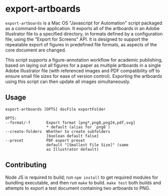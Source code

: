 # export-artboards

`export-artboards` is a Mac OS "Javascript for Automation" script
packaged as a command-line application. It exports all of the artboards
in an Adobe Illustrator file to a specified directory, in formats defined
by a configuration file, using the "Export for Screens" API. It is designed
to support the repeatable export of figures in predefined file formats, as
aspects of the core document are changed.

This script supports a figure-annotation workflow for academic
publishing, based on laying out
all figures for a paper as multiple artboards in a single
Adobe Illustrator file (with referenced images and PDF compatibility off
to ensure small file sizes for ease of version control). Exporting the
artboards using this script can then update all images simultaneously.

## Usage

```
export-artboards [OPTS] docFile exportFolder

OPTS:
--format/-f       Export format [png*,png8,png24,pdf,svg]
                  * default (alias for `png8`)
--create-folders  Whether to create subfolders
                  [boolean default false]
--preset          PDF export preset
                  default "[Smallest File Size]" (same
                  as Illustrator default)
```

## Contributing

Node JS is required to build; run `npm install` to get required modules
for bundling executable, and then run `make` to build. `make test` both
builds and attempts to export a test document containing two artboards to PNG.


